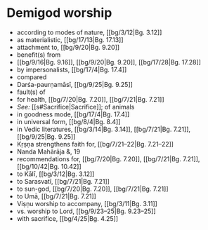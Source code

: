 # Demigod worship

* according to modes of nature, [[bg/3/12|Bg. 3.12]]
* as materialistic, [[bg/17/13|Bg. 17.13]]
* attachment to, [[bg/9/20|Bg. 9.20]]
* benefit(s) from 
*  [[bg/9/16|Bg. 9.16]], [[bg/9/20|Bg. 9.20]], [[bg/17/28|Bg. 17.28]]
* by impersonalists, [[bg/17/4|Bg. 17.4]]
* compared 
* Darśa-paurṇamāsī, [[bg/9/25|Bg. 9.25]]
* fault(s) of 
* for health, [[bg/7/20|Bg. 7.20]], [[bg/7/21|Bg. 7.21]]
* *See:* [[s#Sacrifice|Sacrifice]]; of animals 
* in goodness mode, [[bg/17/4|Bg. 17.4]]
* in universal form, [[bg/8/4|Bg. 8.4]]
* in Vedic literatures, [[bg/3/14|Bg. 3.14]], [[bg/7/21|Bg. 7.21]], [[bg/9/25|Bg. 9.25]]
* Kṛṣṇa strengthens faith for, [[bg/7/21–22|Bg. 7.21–22]]
* Nanda Mahārāja &, 19 
* recommendations for, [[bg/7/20|Bg. 7.20]], [[bg/7/21|Bg. 7.21]], [[bg/10/42|Bg. 10.42]]
* to Kālī, [[bg/3/12|Bg. 3.12]]
* to Sarasvatī, [[bg/7/21|Bg. 7.21]]
* to sun-god, [[bg/7/20|Bg. 7.20]], [[bg/7/21|Bg. 7.21]]
* to Umā, [[bg/7/21|Bg. 7.21]]
* Viṣṇu worship to accompany, [[bg/3/11|Bg. 3.11]]
* vs. worship to Lord, [[bg/9/23–25|Bg. 9.23–25]]
* with sacrifice, [[bg/4/25|Bg. 4.25]]
